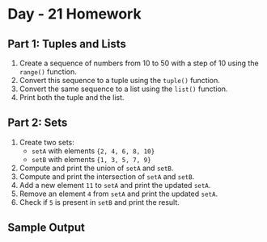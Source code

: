 # Day - 21 Homework

## Part 1: Tuples and Lists

1. Create a sequence of numbers from 10 to 50 with a step of 10 using the `range()` function.
2. Convert this sequence to a tuple using the `tuple()` function.
3. Convert the same sequence to a list using the `list()` function.
4. Print both the tuple and the list.

## Part 2: Sets

1. Create two sets:
   - `setA` with elements `{2, 4, 6, 8, 10}`
   - `setB` with elements `{1, 3, 5, 7, 9}`
2. Compute and print the union of `setA` and `setB`.
3. Compute and print the intersection of `setA` and `setB`.
4. Add a new element `11` to `setA` and print the updated `setA`.
5. Remove an element `4` from `setA` and print the updated `setA`.
6. Check if `5` is present in `setB` and print the result.

## Sample Output

